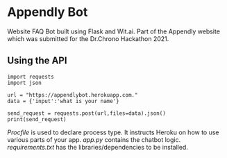 # Appendly Bot
Website FAQ Bot built using Flask and Wit.ai. Part of the Appendly website which was submitted for the Dr.Chrono Hackathon 2021.

## Using the API
```
import requests
import json

url = "https://appendlybot.herokuapp.com."
data = {'input':'what is your name'}

send_request = requests.post(url,files=data).json()
print(send_request)
```

_Procfile_ is used to declare process type. It instructs Heroku on how to use various parts of your app.
_app.py_ contains the chatbot logic.
_requirements.txt_ has the libraries/dependencies to be installed.
